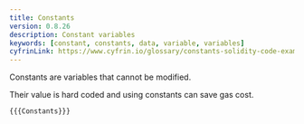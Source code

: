 ```yaml
---
title: Constants
version: 0.8.26
description: Constant variables
keywords: [constant, constants, data, variable, variables]
cyfrinLink: https://www.cyfrin.io/glossary/constants-solidity-code-example
---
```


Constants are variables that cannot be modified.

Their value is hard coded and using constants can save gas cost.

```solidity
{{{Constants}}}
```
